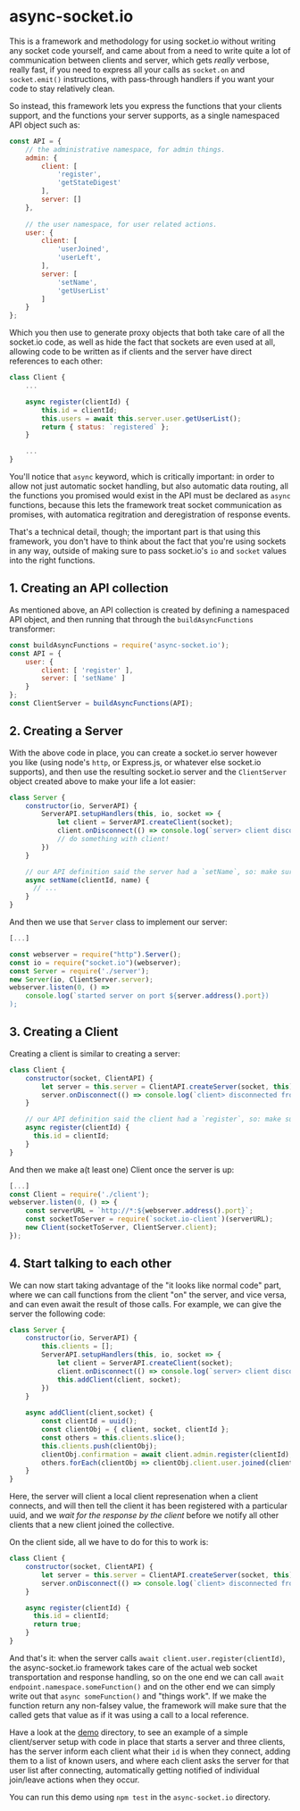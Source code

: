 # async-socket.io

This is a framework and methodology for using socket.io without writing any socket code yourself,
and came about from a need to write quite a lot of communication between clients and server,
which gets _really_ verbose, really fast, if you need to express all your calls as `socket.on`
and `socket.emit()` instructions, with pass-through handlers if you want your code to stay
relatively clean.

So instead, this framework lets you express the functions that your clients support, and the
functions your server supports, as a single namespaced API object such as:

```javascript
const API = {
    // the administrative namespace, for admin things.
    admin: {
        client: [
            'register',
            'getStateDigest'
        ],
        server: []
    },
    
    // the user namespace, for user related actions.
    user: {
        client: [
            'userJoined',
            'userLeft',
        ],
        server: [
            'setName',
            'getUserList'
        ]
    }
};
```

Which you then use to generate proxy objects that both take care of all the socket.io code,
as well as hide the fact that sockets are even used at all, allowing code to be written as
if clients and the server have direct references to each other:

```javascript
class Client {
    ...

    async register(clientId) {
        this.id = clientId;
        this.users = await this.server.user.getUserList();
        return { status: `registered` };
    }

    ...
}
```

You'll notice that `async` keyword, which is critically important: in order to allow
not just automatic socket handling, but also automatic data routing, all the functions
you promised would exist in the API must be declared as `async` functions, because this
lets the framework treat socket communication as promises, with automatica regitration
and deregistration of response events.

That's a technical detail, though; the important part is that using this framework, you
don't have to think about the fact that you're using sockets in any way, outside of making
sure to pass socket.io's `io` and `socket` values into the right functions.

## 1. Creating an API collection

As mentioned above, an API collection is created by defining a namespaced API object,
and then running that through the `buildAsyncFunctions` transformer:

```javascript
const buildAsyncFunctions = require('async-socket.io');
const API = {
    user: {
        client: [ 'register' ],
        server: [ 'setName' ]
    }
};
const ClientServer = buildAsyncFunctions(API);
```

## 2. Creating a Server

With the above code in place, you can create a socket.io server however you like
(using node's `http`, or Express.js, or whatever else socket.io supports), and
then use the resulting socket.io server and the `ClientServer` object created
above to make your life a lot easier:

```javascript
class Server {
    constructor(io, ServerAPI) {
        ServerAPI.setupHandlers(this, io, socket => {
            let client = ServerAPI.createClient(socket);
            client.onDisconnect(() => console.log(`server> client disconnected`));
            // do something with client!
        })
    }

    // our API definition said the server had a `setName`, so: make sure it exists!
    async setName(clientId, name) {
      // ...
    }
}
```

And then we use that `Server` class to implement our server:

```javascript
[...]

const webserver = require("http").Server();
const io = require("socket.io")(webserver);
const Server = require('./server');
new Server(io, ClientServer.server);
webserver.listen(0, () =>
    console.log(`started server on port ${server.address().port})
);
```

## 3. Creating a Client

Creating a client is similar to creating a server:

```javascript
class Client {
    constructor(socket, ClientAPI) {
        let server = this.server = ClientAPI.createServer(socket, this);
        server.onDisconnect(() => console.log(`client> disconnected from server.`))
    }

    // our API definition said the client had a `register`, so: make sure it exists!
    async register(clientId) {
      this.id = clientId;
    }
}
```

And then we make a(t least one) Client once the server is up:

```javascript
[...]
const Client = require('./client');
webserver.listen(0, () => {
    const serverURL = `http://*:${webserver.address().port}`;
    const socketToServer = require(`socket.io-client`)(serverURL);
    new Client(socketToServer, ClientServer.client);
});
```

## 4. Start talking to each other

We can now start taking advantage of the "it looks like normal code" part, where we can call
functions from the client "on" the server, and vice versa, and can even await the result of
those calls. For example, we can give the server the following code:

```javascript
class Server {
    constructor(io, ServerAPI) {
        this.clients = [];
        ServerAPI.setupHandlers(this, io, socket => {
            let client = ServerAPI.createClient(socket);
            client.onDisconnect(() => console.log(`server> client disconnected`));
            this.addClient(client, socket);
        })
    }
    
    async addClient(client,socket) {
        const clientId = uuid();
        const clientObj = { client, socket, clientId };
        const others = this.clients.slice();
        this.clients.push(clientObj);
        clientObj.confirmation = await client.admin.register(clientId);
        others.forEach(clientObj => clientObj.client.user.joined(clientId));
    }
}
```

Here, the server will client a local client represenation when a client connects,
and will then tell the client it has been registered with a particular uuid, and
we _wait for the response by the client_ before we notify all other clients that
a new client joined the collective.

On the client side, all we have to do for this to work is:

```javascript
class Client {
    constructor(socket, ClientAPI) {
        let server = this.server = ClientAPI.createServer(socket, this);
        server.onDisconnect(() => console.log(`client> disconnected from server.`))
    }

    async register(clientId) {
      this.id = clientId;
      return true;
    }
}
```

And that's it: when the server calls `await client.user.register(clientId)`, the async-socket.io
framework takes care of the actual web socket transportation and response handling, so on the one
end we can call `await endpoint.namespace.someFunction()` and on the other end we can simply 
write out that `async someFunction()` and "things work". If we make the function return any 
non-falsey value, the framework will make sure that the called gets that value as if it was using
a call to a local reference.

Have a look at the [demo](https://github.com/Pomax/async-socket.io/tree/master/demo) directory,
to see an example of a simple client/server setup with code in place that starts a server
and three clients, has the server inform each client what their `id` is when they connect,
adding them to a list of known users, and where each client asks the server for that user list
after connecting, automatically getting notified of individual join/leave actions when they
occur.

You can run this demo using `npm test` in the `async-socket.io` directory.
